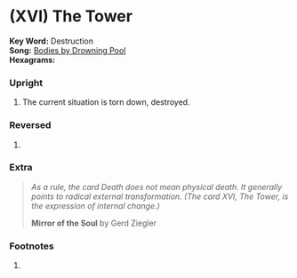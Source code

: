 # (XVI) The Tower 

**Key Word:** Destruction  
**Song:** [Bodies by Drowning Pool](https://www.youtube.com/watch?v=04F4xlWSFh0)  
**Hexagrams:** 


### Upright

1) The current situation is torn down, destroyed.


### Reversed

1) 


### Extra

>*As a rule, the card Death does not mean physical death. It generally points to radical external transformation. (The card XVI, The Tower, is the expression of internal change.)*
>
>**Mirror of the Soul** by Gerd Ziegler



### Footnotes

1. 